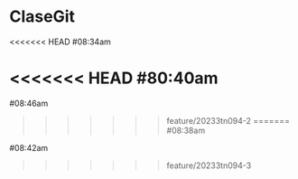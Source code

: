 # ClaseGit

<<<<<<< HEAD
#08:34am

<<<<<<< HEAD
#80:40am
=======
#08:46am
>>>>>>> feature/20233tn094-2
=======
#08:38am

#08:42am
>>>>>>> feature/20233tn094-3
